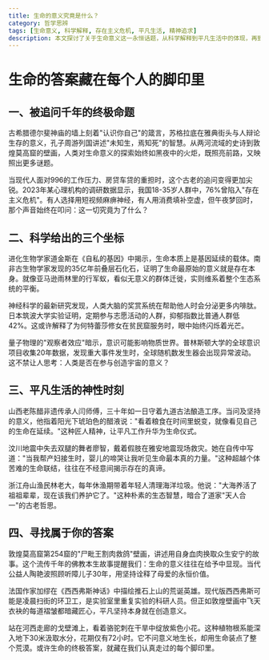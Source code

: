 ```yaml
---
title: 生命的意义究竟是什么？
category: 哲学思辨
tags: [生命意义, 科学解释, 存在主义危机, 平凡生活, 精神追求]
description: 本文探讨了关于生命意义这一永恒话题，从科学解释到平凡生活中的体现，再到个人如何寻找属于自己的答案。文中引用了进化生物学、神经科学和量子物理的研究成果，揭示了生命在基因延续、帮助他人和社会互动中的意义。通过讲述匠人精神、超越个体苦难的生命联结以及生态智慧的例子，展示了平凡生活中蕴含的深刻意义。文章最后鼓励读者在日常坚持与奉献中发现生命的价值，暗示生命的真正答案可能就藏在我们每个人认真走过的脚印里。适合对探索生命深层次意义感兴趣的读者阅读。
---
```

# 生命的答案藏在每个人的脚印里

## 一、被追问千年的终极命题

古希腊德尔斐神庙的墙上刻着"认识你自己"的箴言，苏格拉底在雅典街头与人辩论生存的意义，孔子周游列国讲述"未知生，焉知死"的智慧。从两河流域的史诗到敦煌莫高窟的壁画，人类对生命意义的探索始终如黑夜中的火炬，既照亮前路，又映照出更多谜题。

当现代人面对996的工作压力、房贷车贷的重担时，这个古老的追问变得更加尖锐。2023年某心理机构的调研数据显示，我国18-35岁人群中，76%曾陷入"存在主义危机"。有人选择用短视频麻痹神经，有人用消费填补空虚，但午夜梦回时，那个声音始终在叩问：这一切究竟为了什么？

## 二、科学给出的三个坐标

进化生物学家道金斯在《自私的基因》中揭示，生命本质上是基因延续的载体。南非古生物学家发现的35亿年前叠层石化石，证明了生命最原始的意义就是存在本身。就像亚马逊雨林里的行军蚁，看似无意义的群体迁徙，实则维系着整个生态系统的平衡。

神经科学的最新研究发现，人类大脑的奖赏系统在帮助他人时会分泌更多内啡肽。日本筑波大学实验证明，定期参与志愿活动的人群，抑郁指数比普通人群低42%。这或许解释了为何特蕾莎修女在贫民窟服务时，眼中始终闪烁着光芒。

量子物理的"观察者效应"暗示，意识可能影响物质世界。普林斯顿大学的全球意识项目收集20年数据，发现重大事件发生时，全球随机数发生器会出现异常波动。这不禁让人思考：人类是否在参与创造宇宙的意义？

## 三、平凡生活的神性时刻

山西老陈醋非遗传承人闫师傅，三十年如一日守着九道古法酿造工序。当问及坚持的意义，他指着阳光下琥珀色的醋液说："看着粮食在时间里蜕变，就像看见自己的生命在延续。"这种匠人精神，让平凡工作升华为生命仪式。

汶川地震中失去双腿的舞者廖智，戴着假肢在雅安地震现场救灾。她在自传中写道："当我帮产妇接生时，婴儿的啼哭让我听见生命最本真的力量。"这种超越个体苦难的生命联结，往往在不经意间揭示存在的真谛。

浙江舟山渔民林老大，每年休渔期带着年轻人清理海洋垃圾。他说："大海养活了祖祖辈辈，现在该我们养护它了。"这种朴素的生态智慧，暗合了道家"天人合一"的古老哲思。

## 四、寻找属于你的答案

敦煌莫高窟第254窟的"尸毗王割肉救鸽"壁画，讲述用自身血肉换取众生安宁的故事。这个流传千年的佛教本生故事提醒我们：生命的意义往往在给予中显现。当代公益人陶艳波照顾听障儿子30年，用坚持诠释了母爱的永恒价值。

法国作家加缪在《西西弗斯神话》中描绘推石上山的荒诞英雄。现代版西西弗斯可能是凌晨扫街的环卫工，是实验室里重复实验的科研人员。但正如敦煌壁画中飞天衣袂的每道褶皱都暗藏匠心，平凡坚持本身就在创造意义。

站在河西走廊的戈壁滩上，看着骆驼刺在干旱中绽放紫色小花。这种植物根系能深入地下30米汲取水分，花期仅有72小时。它不问意义地生长，却用生命装点了整个荒漠。或许生命的终极答案，就藏在我们认真走过的每个脚印里。